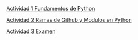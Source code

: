 [Actividad 1 Fundamentos de Python](https://classroom.github.com/a/t0DXvdIl)

[Actividad 2 Ramas de Github y Modulos en Python](https://classroom.github.com/a/XUqtlzi0)

[Actividad 3 Examen](https://classroom.github.com/a/JYWUle2_)